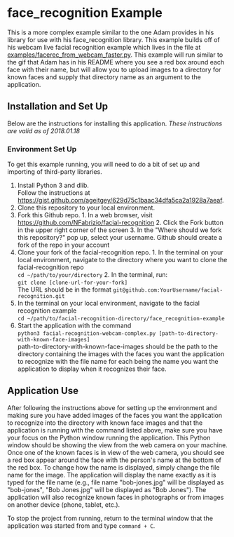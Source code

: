 # face_recognition Example

This is a more complex example similar to the one Adam provides in his library for
use with his face_recognition library. This example builds off of his webcam live
facial recognition example which lives in the file at [examples/facerec_from_webcam_faster.py](https://github.com/ageitgey/face_recognition/blob/master/examples/facerec_from_webcam_faster.py).
This example will run similar to the gif that Adam has in his README where you see
a red box around each face with their name, but will allow you to upload images to
a directory for known faces and supply that directory name as an argument to the
application.

## Installation and Set Up  
Below are the instructions for installing this application.
*These instructions are valid as of 2018.01.18*

### Environment Set Up  
To get this example running, you will need to do a bit of set up and importing of
third-party libraries.
1. Install Python 3 and dlib.  
   Follow the instructions at https://gist.github.com/ageitgey/629d75c1baac34dfa5ca2a1928a7aeaf.
2. Clone this repository to your local environment.
  1. Fork this Github repo.
    1. In a web browser, visit https://github.com/NFabrizio/facial-recognition
    2. Click the Fork button in the upper right corner of the screen
    3. In the "Where should we fork this repository?" pop up, select your username.
    Github should create a fork of the repo in your account
  2. Clone your fork of the facial-recognition repo.
    1. In the terminal on your local environment, navigate to the directory where
    you want to clone the facial-recognition repo  
      `cd ~/path/to/your/directory`
    2. In the terminal, run:  
      `git clone [clone-url-for-your-fork]`  
      The URL should be in the format `git@github.com:YourUsername/facial-recognition.git`
3. In the terminal on your local environment, navigate to the facial recognition
   example  
  `cd ~/path/to/facial-recognition-directory/face_recognition-example`
4. Start the application with the command  
   `python3 facial-recognition-webcam-complex.py [path-to-directory-with-known-face-images]`  
   path-to-directory-with-known-face-images should be the path to the directory
   containing the images with the faces you want the application to recognize with
   the file name for each being the name you want the application to display when
   it recognizes their face.

## Application Use  

After following the instructions above for setting up the environment and making
sure you have added images of the faces you want the application to recognize into
the directory with known face images and that the application is running with the
command listed above, make sure you have your focus on the Python window running
the application. This Python window should be showing the view from the web camera
on your machine. Once one of the known faces is in view of the web camera, you
should see a red box appear around the face with the person's name at the bottom
of the red box. To change how the name is displayed, simply change the file name
for the image. The application will display the name exactly as it is typed for
the file name (e.g., file name "bob-jones.jpg" will be displayed as "bob-jones",
"Bob Jones.jpg" will be displayed as "Bob Jones"). The application will also
recognize known faces in photographs or from images on another device (phone,
tablet, etc.).

To stop the project from running, return to the terminal window that the application
was started from and type `command + C`.
